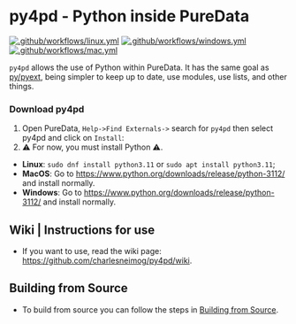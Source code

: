 # py4pd - Python inside PureData
[![.github/workflows/linux.yml](https://github.com/charlesneimog/py4pd/actions/workflows/linux.yml/badge.svg?branch=v-0.5.0)](https://github.com/charlesneimog/py4pd/actions/workflows/linux.yml)
[![.github/workflows/windows.yml](https://github.com/charlesneimog/py4pd/actions/workflows/windows.yml/badge.svg?branch=v-0.5.0)](https://github.com/charlesneimog/py4pd/actions/workflows/windows.yml)
[![.github/workflows/mac.yml](https://github.com/charlesneimog/py4pd/actions/workflows/mac.yml/badge.svg?branch=v-0.5.0)](https://github.com/charlesneimog/py4pd/actions/workflows/mac.yml)


`py4pd` allows the use of Python within PureData. It has the same goal as [py/pyext](https://github.com/grrrr/py), being simpler to keep up to date, use modules, use lists, and other things.

### Download py4pd
1. Open PureData, `Help->Find Externals->` search for `py4pd` then select py4pd and click on `Install`: 
2. ⚠️ For now, you must install Python ⚠️.

* **Linux**: `sudo dnf install python3.11` or `sudo apt install python3.11`;
* **MacOS**: Go to https://www.python.org/downloads/release/python-3112/ and install normally.
* **Windows**: Go to https://www.python.org/downloads/release/python-3112/ and install normally.

## Wiki | Instructions for use

* If you want to use, read the wiki page: https://github.com/charlesneimog/py4pd/wiki.

## Building from Source

* To build from source you can follow the steps in [Building from Source](https://github.com/charlesneimog/py4pd/blob/master/BUILD.md).
